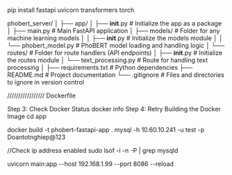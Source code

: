 pip install fastapi uvicorn transformers torch


phobert_server/
│
├── app/
│   ├── __init__.py           # Initialize the app as a package
│   ├── main.py               # Main FastAPI application
│   ├── models/               # Folder for any machine learning models
│   │   ├── __init__.py       # Initialize the models module
│   │   └── phobert_model.py  # PhoBERT model loading and handling logic
│   └── routes/               # Folder for route handlers (API endpoints)
│       ├── __init__.py       # Initialize the routes module
│       └── text_processing.py # Route for handling text processing
│
├── requirements.txt          # Python dependencies
├── README.md                 # Project documentation
└── .gitignore                # Files and directories to ignore in version control

///////////////// Dockerfile

Step 3: Check Docker Status
docker info
Step 4: Retry Building the Docker Image
cd app




docker build -t phobert-fastapi-app .
mysql -h 10.60.10.241 -u test -p
Doantotnghiep@123

//Check ip address enabled
sudo lsof -i -n -P | grep mysqld



 uvicorn main:app --host 192.168.1.99 --port 8086 --reload
